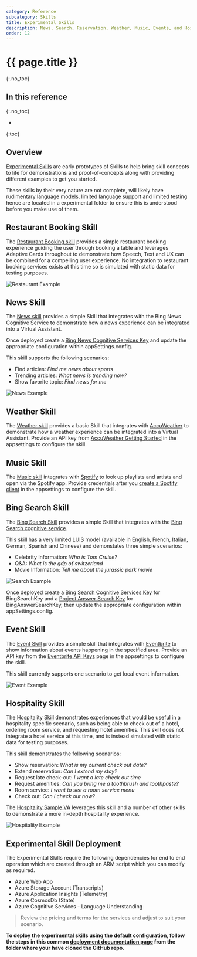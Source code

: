 ```yaml
---
category: Reference
subcategory: Skills
title: Experimental Skills
description: News, Search, Reservation, Weather, Music, Events, and Hospitality.
order: 12
---
```


# {{ page.title }}
{:.no_toc}

## In this reference
{:.no_toc}

* 
{:toc}

## Overview

[Experimental Skills](https://aka.ms/bfexperimentalskills) are early prototypes of Skills to help bring skill concepts to life for demonstrations and proof-of-concepts along with providing different examples to get you started.

These skills by their very nature are not complete, will likely have rudimentary language models, limited language support and limited testing hence are located in a experimental folder to ensure this is understood before you make use of them.

## Restaurant Booking Skill

The [Restaurant Booking skill]({{site.repo}}/tree/master/skills/src/csharp/experimental/restaurantbooking) provides a simple restaurant booking experience guiding the user through booking a table and leverages Adaptive Cards throughout to demonstrate how Speech, Text and UX can be combined for a compelling user experience. No integration to restaurant booking services exists at this time so is simulated with static data for testing purposes.

![Restaurant Example]({{site.baseurl}}/assets/images/skills-restaurant-transcript.png)

## News Skill

The [News skill]({{site.repo}}/tree/master/skills/src/csharp/experimental/newsskill) provides a simple Skill that integrates with the Bing News Cognitive Service to demonstrate how a news experience can be integrated into a Virtual Assistant.

Once deployed create a [Bing News Cognitive Services Key](https://azure.microsoft.com/en-us/services/cognitive-services/bing-news-search-api/) and update the appropriate configuration within appSettings.config.

This skill supports the following scenarios:
- Find articles: *Find me news about sports*
- Trending articles: *What news is trending now?*
- Show favorite topic: *Find news for me*

![News Example]({{site.baseurl}}/assets/images/skills-news-transcript.png)

## Weather Skill

The [Weather skill]({{site.repo}}/tree/master/skills/src/csharp/experimental/weatherskill) provides a basic Skill that integrates with [AccuWeather](https://developer.accuweather.com) to demonstrate how a weather experience can be integrated into a Virtual Assistant. Provide an API key from [AccuWeather Getting Started](https://developer.accuweather.com/getting-started) in the appsettings to configure the skill.

## Music Skill

The [Music skill]({{site.repo}}/tree/master/skills/src/csharp/experimental/musicskill) integrates with [Spotify](https://developer.spotify.com/documentation/web-api/libraries/) to look up playlists and artists and open via the Spotify app. Provide credentials after you [create a Spotify client](https://developer.spotify.com/dashboard/) in the appsettings to configure the skill.

## Bing Search Skill

The [Bing Search Skill]({{site.repo}}/tree/master/skills/src/csharp/experimental/bingsearchskill) provides a simple Skill that integrates with the [Bing Search cognitive service](https://azure.microsoft.com/en-us/services/cognitive-services/bing-web-search-api/).

This skill has a very limited LUIS model (available in English, French, Italian, German, Spanish and Chinese) and demonstates three simple scenarios:

- Celebrity Information: *Who is Tom Cruise?*
- Q&A: *What is the gdp of switzerland*
- Movie Information: *Tell me about the jurassic park movie*

![Search Example]({{site.baseurl}}/assets/images/skills-experimental-bingsearch.png)

Once deployed create a [Bing Search Cognitive Services Key](https://azure.microsoft.com/en-us/services/cognitive-services/bing-web-search-api/) for BingSearchKey and a [Project Answer Search Key](https://labs.cognitive.microsoft.com/en-us/project-answer-search) for BingAnswerSearchKey, then update the appropriate configuration within appSettings.config.

## Event Skill

The [Event Skill]({{site.repo}}/tree/master/skills/src/csharp/experimental/eventskill) provides a simple skill that integrates with [Eventbrite](https://www.eventbrite.com/platform/) to show information about events happening in the specified area. Provide an API key from the [Eventbrite API Keys](https://www.eventbrite.com/platform/api-keys) page in the appsettings to configure the skill.

This skill currently supports one scenario to get local event information.

![Event Example]({{site.baseurl}}/assets/images/skills-event-transcript.png)

## Hospitality Skill

The [Hospitality Skill]({{site.repo}}/tree/master/skills/src/csharp/experimental/hospitalityskill) demonstrates experiences that would be useful in a hospitality specific scenario, such as being able to check out of a hotel, ordering room service, and requesting hotel amenities. This skill does not integrate a hotel service at this time, and is instead simulated with static data for testing purposes.

This skill demonstrates the following scenarios:
- Show reservation: *What is my current check out date?*
- Extend reservation: *Can I extend my stay?*
- Request late check-out: *I want a late check out time* 
- Request amenities: *Can you bring me a toothbrush and toothpaste?*
- Room service: *I want to see a room service menu*
- Check out: *Can I check out now?*

The [Hospitality Sample VA]({{site.baseurl}}/reference/virtual-assistant/hospitalitysample) leverages this skill and a number of other skills to demonstrate a more in-depth hospitality experience.

![Hospitality Example]({{site.baseurl}}/assets/images/skills-hospitality-transcript.png)

## Experimental Skill Deployment

The Experimental Skills require the following dependencies for end to end operation which are created through an ARM script which you can modify as required.

- Azure Web App
- Azure Storage Account (Transcripts)
- Azure Application Insights (Telemetry)
- Azure CosmosDb (State)
- Azure Cognitive Services - Language Understanding

> Review the pricing and terms for the services and adjust to suit your scenario.

**To deploy the experimental skills using the default configuration, follow the steps in this common [deployment documentation page]({{site.baseurl}}/tutorials/csharp/create-assistant/4_provision_your_azure_resources) from the folder where your have cloned the GitHub repo.**
